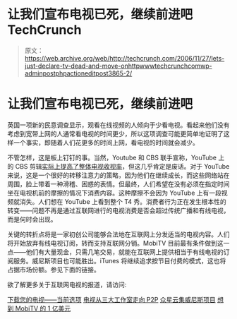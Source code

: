 # 让我们宣布电视已死，继续前进吧 TechCrunch

> 原文：<https://web.archive.org/web/http://techcrunch.com/2006/11/27/lets-just-declare-tv-dead-and-move-onhttpwwwtechcrunchcomwp-adminpostphpactioneditpost3865-2/>

# 让我们宣布电视已死，继续前进吧

英国一项新的民意调查显示，观看在线视频的人倾向于少看电视。看起来他们没有考虑到宽带上网的人通常看电视的时间更少，所以这项调查可能更简单地证明了这样一个事实，即随着人们花更多的时间上网，看电视的时间就会减少。

不管怎样，这是板上钉钉的事。当然，Youtube 和 CBS 联手宣称，YouTube 上的 CBS 剪辑[实际上提高了整体电视收视率](https://web.archive.org/web/20230130005920/http://techcrunch.com/2006/11/22/cbs-is-pretty-damned-excited-about-youtube/)，但这几乎肯定是废话。对于 YouTube 来说，这是一个很好的转移注意力的策略，因为他们在继续成长，而这些网络站在周围，脸上带着一种滑稽、困惑的表情。但最终，人们希望在没有必须在指定时间坐在电视机前的摩擦的情况下消费内容。这种摩擦不会因为 YouTube 上有一段视频就消失。人们想在 YouTube 上看到整个 T4 秀。消费者行为正在发生根本性的转变——问题不再是通过互联网进行的电视消费是否会超过传统广播和有线电视，而是何时会出现。

关键的转折点将是一家初创公司能够合法地在互联网上分发适当的电视内容。人们将开始放弃有线电视订阅，转而支持互联网分销。MobiTV 目前最有条件做到这一点——他们有大量现金，只需几笔交易，就能在互联网上提供相当于有线电视的订阅服务。威尼斯项目也可能胜出。iTunes 将继续追求按节目付费的模式，这也将占据市场份额。参见下面的链接。

欲了解更多关于互联网电视的报道，请访问:

[下载您的电视——当前选项](https://web.archive.org/web/20230130005920/http://techcrunch.com/2006/05/22/download-your-tv-the-current-options/)
[电视从三大工作室走向 P2P](https://web.archive.org/web/20230130005920/http://techcrunch.com/2006/06/29/tv-from-three-major-studios-to-go-p2p/)
[众星云集威尼斯项目](https://web.archive.org/web/20230130005920/http://techcrunch.com/2006/10/14/the-stars-align-for-the-venice-project/)
[想到 MobiTV 的 1 亿美元](https://web.archive.org/web/20230130005920/http://techcrunch.com/2006/11/03/thinking-about-mobitvs-100-million/)